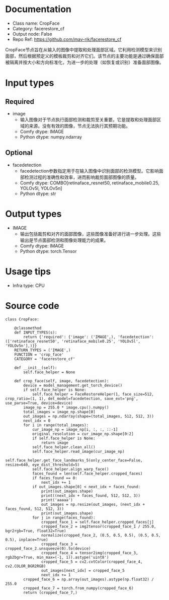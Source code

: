 # Documentation
- Class name: CropFace
- Category: facerestore_cf
- Output node: False
- Repo Ref: https://github.com/mav-rik/facerestore_cf

CropFace节点旨在从输入的图像中提取和处理面部区域。它利用检测模型来识别面部，然后根据预定义的模板裁剪和对齐它们。该节点的主要功能是通过确保面部被隔离并按大小和方向标准化，为进一步的处理（如恢复或识别）准备面部图像。

# Input types
## Required
- image
    - 输入图像对于节点执行面部检测和裁剪至关重要。它是提取和处理面部区域的来源。没有有效的图像，节点无法执行其预期功能。
    - Comfy dtype: IMAGE
    - Python dtype: numpy.ndarray
## Optional
- facedetection
    - facedetection参数指定用于在输入图像中识别面部的检测模型。它影响面部检测过程的准确性和效率，进而影响裁剪面部图像的质量。
    - Comfy dtype: COMBO[retinaface_resnet50, retinaface_mobile0.25, YOLOv5l, YOLOv5n]
    - Python dtype: str

# Output types
- IMAGE
    - 输出包括裁剪和对齐的面部图像，这些图像准备好进行进一步处理。这些输出是节点面部检测和图像处理能力的成果。
    - Comfy dtype: IMAGE
    - Python dtype: torch.Tensor

# Usage tips
- Infra type: CPU

# Source code
```
class CropFace:

    @classmethod
    def INPUT_TYPES(s):
        return {'required': {'image': ('IMAGE',), 'facedetection': (['retinaface_resnet50', 'retinaface_mobile0.25', 'YOLOv5l', 'YOLOv5n'],)}}
    RETURN_TYPES = ('IMAGE',)
    FUNCTION = 'crop_face'
    CATEGORY = 'facerestore_cf'

    def __init__(self):
        self.face_helper = None

    def crop_face(self, image, facedetection):
        device = model_management.get_torch_device()
        if self.face_helper is None:
            self.face_helper = FaceRestoreHelper(1, face_size=512, crop_ratio=(1, 1), det_model=facedetection, save_ext='png', use_parse=True, device=device)
        image_np = 255.0 * image.cpu().numpy()
        total_images = image_np.shape[0]
        out_images = np.ndarray(shape=(total_images, 512, 512, 3))
        next_idx = 0
        for i in range(total_images):
            cur_image_np = image_np[i, :, :, ::-1]
            original_resolution = cur_image_np.shape[0:2]
            if self.face_helper is None:
                return image
            self.face_helper.clean_all()
            self.face_helper.read_image(cur_image_np)
            self.face_helper.get_face_landmarks_5(only_center_face=False, resize=640, eye_dist_threshold=5)
            self.face_helper.align_warp_face()
            faces_found = len(self.face_helper.cropped_faces)
            if faces_found == 0:
                next_idx += 1
            if out_images.shape[0] < next_idx + faces_found:
                print(out_images.shape)
                print((next_idx + faces_found, 512, 512, 3))
                print('aaaaa')
                out_images = np.resize(out_images, (next_idx + faces_found, 512, 512, 3))
                print(out_images.shape)
            for j in range(faces_found):
                cropped_face_1 = self.face_helper.cropped_faces[j]
                cropped_face_2 = img2tensor(cropped_face_1 / 255.0, bgr2rgb=True, float32=True)
                normalize(cropped_face_2, (0.5, 0.5, 0.5), (0.5, 0.5, 0.5), inplace=True)
                cropped_face_3 = cropped_face_2.unsqueeze(0).to(device)
                cropped_face_4 = tensor2img(cropped_face_3, rgb2bgr=True, min_max=(-1, 1)).astype('uint8')
                cropped_face_5 = cv2.cvtColor(cropped_face_4, cv2.COLOR_BGR2RGB)
                out_images[next_idx] = cropped_face_5
                next_idx += 1
        cropped_face_6 = np.array(out_images).astype(np.float32) / 255.0
        cropped_face_7 = torch.from_numpy(cropped_face_6)
        return (cropped_face_7,)
```